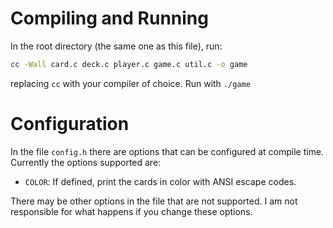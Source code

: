 # Compiling and Running

In the root directory (the same one as this file), run:
```bash
cc -Wall card.c deck.c player.c game.c util.c -o game
```
replacing `cc` with your compiler of choice.
Run with `./game`

# Configuration

In the file `config.h` there are options that can be configured at compile time.  Currently the options supported are:
 - `COLOR`: If defined, print the cards in color with ANSI escape codes.

 There may be other options in the file that are not supported.  I am not responsible for what happens if you change these options.